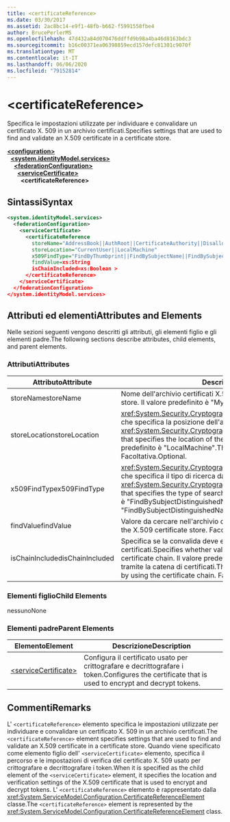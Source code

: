 ```yaml
---
title: <certificateReference>
ms.date: 03/30/2017
ms.assetid: 2ac8bc14-e9f1-48fb-b662-f5991558fbe4
author: BrucePerlerMS
ms.openlocfilehash: 47d432a84d070476ddffd9b98a4ba46d8163bdc3
ms.sourcegitcommit: b16c00371ea06398859ecd157defc81301c9070f
ms.translationtype: MT
ms.contentlocale: it-IT
ms.lasthandoff: 06/06/2020
ms.locfileid: "79152814"
---
```

# \<certificateReference>
<span data-ttu-id="9ec49-101">Specifica le impostazioni utilizzate per individuare e convalidare un certificato X. 509 in un archivio certificati.</span><span class="sxs-lookup"><span data-stu-id="9ec49-101">Specifies settings that are used to find and validate an X.509 certificate in a certificate store.</span></span>  
  
[**\<configuration>**](../configuration-element.md)\
&nbsp;&nbsp;[**\<system.identityModel.services>**](system-identitymodel-services.md)\
&nbsp;&nbsp;&nbsp;&nbsp;[**\<federationConfiguration>**](federationconfiguration.md)\
&nbsp;&nbsp;&nbsp;&nbsp;&nbsp;&nbsp;[**\<serviceCertificate>**](servicecertificate.md)\
&nbsp;&nbsp;&nbsp;&nbsp;&nbsp;&nbsp;&nbsp;&nbsp;**\<certificateReference>**  
  
## <a name="syntax"></a><span data-ttu-id="9ec49-102">Sintassi</span><span class="sxs-lookup"><span data-stu-id="9ec49-102">Syntax</span></span>  
  
```xml  
<system.identityModel.services>  
  <federationConfiguration>  
    <serviceCertificate>  
      <certificateReference
        storeName="AddressBook||AuthRoot||CertificateAuthority||Disallowed||My||Root||TrustedPeople||TrustedPublisher"  
        storeLocation="CurrentUser||LocalMachine"  
        x509FindType="FindByThumbprint||FindBySubjectName||FindBySubjectDistinguishedName||FindByIssuerName||FindByIssuerDistinguishedName||FindBySerialNumber||FindByTimeValid||FindByTimeNotYetValid||FindByTimeExpired||FindByTemplateName||FindByApplicationPolicy||FindByCertificatePolicy||FindByExtension||FindByKeyUsage||FindBySubjectKeyIdentifier"  
        findValue=xs:String  
        isChainIncluded=xs:Boolean >  
      </certificateReference>  
    </serviceCertificate>  
  </federationConfiguration>  
</system.identityModel.services>  
```  
  
## <a name="attributes-and-elements"></a><span data-ttu-id="9ec49-103">Attributi ed elementi</span><span class="sxs-lookup"><span data-stu-id="9ec49-103">Attributes and Elements</span></span>  
 <span data-ttu-id="9ec49-104">Nelle sezioni seguenti vengono descritti gli attributi, gli elementi figlio e gli elementi padre.</span><span class="sxs-lookup"><span data-stu-id="9ec49-104">The following sections describe attributes, child elements, and parent elements.</span></span>  
  
### <a name="attributes"></a><span data-ttu-id="9ec49-105">Attributi</span><span class="sxs-lookup"><span data-stu-id="9ec49-105">Attributes</span></span>  
  
|<span data-ttu-id="9ec49-106">Attributo</span><span class="sxs-lookup"><span data-stu-id="9ec49-106">Attribute</span></span>|<span data-ttu-id="9ec49-107">Descrizione</span><span class="sxs-lookup"><span data-stu-id="9ec49-107">Description</span></span>|  
|---------------|-----------------|  
|<span data-ttu-id="9ec49-108">storeName</span><span class="sxs-lookup"><span data-stu-id="9ec49-108">storeName</span></span>|<span data-ttu-id="9ec49-109">Nome dell'archivio certificati X.509.</span><span class="sxs-lookup"><span data-stu-id="9ec49-109">The name of the X.509 certificate store.</span></span> <span data-ttu-id="9ec49-110">Il valore predefinito è "My".</span><span class="sxs-lookup"><span data-stu-id="9ec49-110">The default is "My".</span></span> <span data-ttu-id="9ec49-111">Facoltativa.</span><span class="sxs-lookup"><span data-stu-id="9ec49-111">Optional.</span></span>|  
|<span data-ttu-id="9ec49-112">storeLocation</span><span class="sxs-lookup"><span data-stu-id="9ec49-112">storeLocation</span></span>|<span data-ttu-id="9ec49-113"><xref:System.Security.Cryptography.X509Certificates.StoreLocation>Valore che specifica la posizione dell'archivio certificati X. 509.</span><span class="sxs-lookup"><span data-stu-id="9ec49-113">A <xref:System.Security.Cryptography.X509Certificates.StoreLocation> value that specifies the location of the X.509 certificate store.</span></span> <span data-ttu-id="9ec49-114">Il valore predefinito è "LocalMachine".</span><span class="sxs-lookup"><span data-stu-id="9ec49-114">The default value is "LocalMachine".</span></span> <span data-ttu-id="9ec49-115">Facoltativa.</span><span class="sxs-lookup"><span data-stu-id="9ec49-115">Optional.</span></span>|  
|<span data-ttu-id="9ec49-116">x509FindType</span><span class="sxs-lookup"><span data-stu-id="9ec49-116">x509FindType</span></span>|<span data-ttu-id="9ec49-117"><xref:System.Security.Cryptography.X509Certificates.X509FindType>Valore che specifica il tipo di ricerca da eseguire.</span><span class="sxs-lookup"><span data-stu-id="9ec49-117">An <xref:System.Security.Cryptography.X509Certificates.X509FindType> value that specifies the type of search that is to be executed.</span></span> <span data-ttu-id="9ec49-118">Il valore predefinito è "FindBySubjectDistinguishedName".</span><span class="sxs-lookup"><span data-stu-id="9ec49-118">The default is "FindBySubjectDistinguishedName".</span></span> <span data-ttu-id="9ec49-119">Facoltativa.</span><span class="sxs-lookup"><span data-stu-id="9ec49-119">Optional.</span></span>|  
|<span data-ttu-id="9ec49-120">findValue</span><span class="sxs-lookup"><span data-stu-id="9ec49-120">findValue</span></span>|<span data-ttu-id="9ec49-121">Valore da cercare nell'archivio certificati X.509.</span><span class="sxs-lookup"><span data-stu-id="9ec49-121">The value to search for in the X.509 certificate store.</span></span> <span data-ttu-id="9ec49-122">Facoltativa.</span><span class="sxs-lookup"><span data-stu-id="9ec49-122">Optional.</span></span>|  
|<span data-ttu-id="9ec49-123">isChainIncluded</span><span class="sxs-lookup"><span data-stu-id="9ec49-123">isChainIncluded</span></span>|<span data-ttu-id="9ec49-124">Specifica se la convalida deve essere eseguita utilizzando la catena di certificati.</span><span class="sxs-lookup"><span data-stu-id="9ec49-124">Specifies whether validation should be performed by using the certificate chain.</span></span> <span data-ttu-id="9ec49-125">Il valore predefinito è "true"; la convalida viene eseguita tramite la catena di certificati.</span><span class="sxs-lookup"><span data-stu-id="9ec49-125">The default is "true"; validation is performed by using the certificate chain.</span></span> <span data-ttu-id="9ec49-126">Facoltativa.</span><span class="sxs-lookup"><span data-stu-id="9ec49-126">Optional.</span></span>|  
  
### <a name="child-elements"></a><span data-ttu-id="9ec49-127">Elementi figlio</span><span class="sxs-lookup"><span data-stu-id="9ec49-127">Child Elements</span></span>  
 <span data-ttu-id="9ec49-128">nessuno</span><span class="sxs-lookup"><span data-stu-id="9ec49-128">None</span></span>  
  
### <a name="parent-elements"></a><span data-ttu-id="9ec49-129">Elementi padre</span><span class="sxs-lookup"><span data-stu-id="9ec49-129">Parent Elements</span></span>  
  
|<span data-ttu-id="9ec49-130">Elemento</span><span class="sxs-lookup"><span data-stu-id="9ec49-130">Element</span></span>|<span data-ttu-id="9ec49-131">Descrizione</span><span class="sxs-lookup"><span data-stu-id="9ec49-131">Description</span></span>|  
|-------------|-----------------|  
|[\<serviceCertificate>](servicecertificate.md)|<span data-ttu-id="9ec49-132">Configura il certificato usato per crittografare e decrittografare i token.</span><span class="sxs-lookup"><span data-stu-id="9ec49-132">Configures the certificate that is used to encrypt and decrypt tokens.</span></span>|  
  
## <a name="remarks"></a><span data-ttu-id="9ec49-133">Commenti</span><span class="sxs-lookup"><span data-stu-id="9ec49-133">Remarks</span></span>  
 <span data-ttu-id="9ec49-134">L' `<certificateReference>` elemento specifica le impostazioni utilizzate per individuare e convalidare un certificato X. 509 in un archivio certificati.</span><span class="sxs-lookup"><span data-stu-id="9ec49-134">The `<certificateReference>` element specifies settings that are used to find and validate an X.509 certificate in a certificate store.</span></span> <span data-ttu-id="9ec49-135">Quando viene specificato come elemento figlio dell' `<serviceCertificate>` elemento, specifica il percorso e le impostazioni di verifica del certificato X. 509 usato per crittografare e decrittografare i token.</span><span class="sxs-lookup"><span data-stu-id="9ec49-135">When it is specified as the child element of the `<serviceCertificate>` element, it specifies the location and verification settings of the X.509 certificate that is used to encrypt and decrypt tokens.</span></span> <span data-ttu-id="9ec49-136">L' `<certificateReference>` elemento è rappresentato dalla <xref:System.ServiceModel.Configuration.CertificateReferenceElement> classe.</span><span class="sxs-lookup"><span data-stu-id="9ec49-136">The `<certificateReference>` element is represented by the <xref:System.ServiceModel.Configuration.CertificateReferenceElement> class.</span></span>
